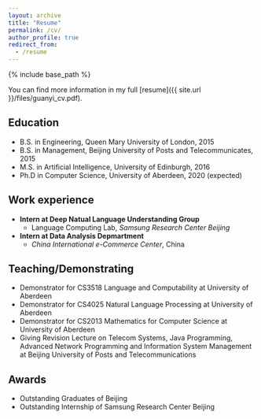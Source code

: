 ```yaml
---
layout: archive
title: "Resume"
permalink: /cv/
author_profile: true
redirect_from:
  - /resume
---
```


{% include base_path %}

You can find more information in my full [resume]({{ site.url }}/files/guanyi_cv.pdf).

## Education
* B.S. in Engineering, Queen Mary University of London, 2015
* B.S. in Management, Beijing University of Posts and Telecommunicates, 2015
* M.S. in Artificial Intelligence, University of Edinburgh, 2016
* Ph.D in Computer Science, University of Aberdeen, 2020 (expected)

## Work experience
* **Intern at Deep Natual Language Understanding Group**
  * Language Computing Lab, *Samsung Research Center Beijing*
* **Intern at Data Analysis Depmartment**
  * *China International e-Commerce Center*, China
  
  
## Teaching/Demonstrating
* Demonstrator for CS3518 Language and Computability at University of Aberdeen
* Demonstrator for CS4025 Natural Language Processing at University of Aberdeen
* Demonstrator for CS2013 Mathematics for Computer Science at University of Aberdeen
* Giving Revision Lecture on Telecom Systems, Java Programming, Advanced Network Programming and Information System Management at Beijing University of Posts and Telecommunications
  
## Awards
* Outstanding Graduates of Beijing
* Outstanding Internship of Samsung Research Center Beijing
